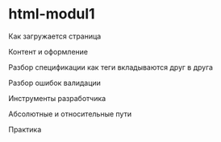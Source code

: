# html-modul1
<p>Как загружается страница</p>
<p>Контент и оформление</p>
<p>Разбор спецификации как теги вкладываются друг в друга</p>
<p>Разбор ошибок валидации</p>
<p>Инструменты разработчика</p>
<p>Абсолютные и относительные пути</p>
<p>Практика</p>
